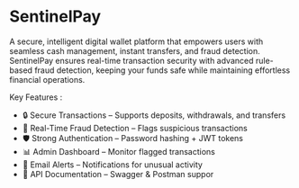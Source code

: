 # SentinelPay
A secure, intelligent digital wallet platform that empowers users with seamless cash management, instant transfers, and fraud detection. SentinelPay ensures real-time transaction security with advanced rule-based fraud detection, keeping your funds safe while maintaining effortless financial operations.

Key Features : 
- 🔒 Secure Transactions – Supports deposits, withdrawals, and transfers
- 🚀 Real-Time Fraud Detection – Flags suspicious transactions
- 🛡️ Strong Authentication – Password hashing + JWT tokens
- 📊 Admin Dashboard – Monitor flagged transactions
- 📧 Email Alerts – Notifications for unusual activity
- 📃 API Documentation – Swagger & Postman suppor



